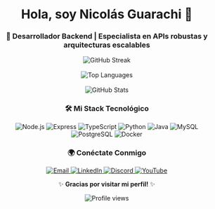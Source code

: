 <div align="center">
  <h1>Hola, soy Nicolás Guarachi 👋</h1>
  <h3>🚀 Desarrollador Backend | Especialista en APIs robustas y arquitecturas escalables</h3>

  <p>
    <img src="https://github-readme-streak-stats.herokuapp.com?user=UsopKing7&theme=dracula&hide_border=true" alt="GitHub Streak" />
    <br><br>
    <img src="https://github-readme-stats.vercel.app/api/top-langs/?username=UsopKing7&layout=compact&theme=dracula&hide_border=true&langs_count=8" alt="Top Languages" />
    <br><br>
    <img src="https://github-readme-stats.vercel.app/api?username=UsopKing7&show_icons=true&theme=dracula&hide_border=true&include_all_commits=true&count_private=true" alt="GitHub Stats" />
  </p>

  <h3>🛠 Mi Stack Tecnológico</h3>
  <p>
    <img src="https://img.shields.io/badge/Node.js-43853D?style=for-the-badge&logo=node.js&logoColor=white" alt="Node.js">
    <img src="https://img.shields.io/badge/Express.js-404D59?style=for-the-badge" alt="Express">
    <img src="https://img.shields.io/badge/TypeScript-007ACC?style=for-the-badge&logo=typescript&logoColor=white" alt="TypeScript">
    <img src="https://img.shields.io/badge/Python-3776AB?style=for-the-badge&logo=python&logoColor=white" alt="Python">
    <img src="https://img.shields.io/badge/Java-ED8B00?style=for-the-badge&logo=openjdk&logoColor=white" alt="Java">
    <img src="https://img.shields.io/badge/MySQL-4479A1?style=for-the-badge&logo=mysql&logoColor=white" alt="MySQL">
    <img src="https://img.shields.io/badge/PostgreSQL-316192?style=for-the-badge&logo=postgresql&logoColor=white" alt="PostgreSQL">
    <img src="https://img.shields.io/badge/Docker-2496ED?style=for-the-badge&logo=docker&logoColor=white" alt="Docker">
  </p>

  <h3>🌍 Conéctate Conmigo</h3>
  <p>
    <a href="mailto:nicolasguarachi888@gmail.com">
      <img src="https://img.shields.io/badge/Gmail-D14836?style=for-the-badge&logo=gmail&logoColor=white" alt="Email">
    </a>
    <a href="https://www.linkedin.com/in/nicolas-guarachi/" target="_blank">
      <img src="https://img.shields.io/badge/LinkedIn-0077B5?style=for-the-badge&logo=linkedin&logoColor=white" alt="LinkedIn">
    </a>
    <a href="https://discord.com/users/UsopKing7">
      <img src="https://img.shields.io/badge/Discord-7289DA?style=for-the-badge&logo=discord&logoColor=white" alt="Discord">
    </a>
    <a href="https://youtube.com/@UsopKing7" target="_blank">
      <img src="https://img.shields.io/badge/YouTube-FF0000?style=for-the-badge&logo=youtube&logoColor=white" alt="YouTube">
    </a>
  </p>

  <p>✨ <strong>Gracias por visitar mi perfil!</strong> ✨</p>
  <p><img src="https://komarev.com/ghpvc/?username=UsopKing7&color=blueviolet&style=flat-square" alt="Profile views"></p>
</div>

